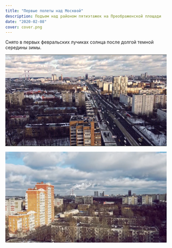 ```yaml
---
title: "Первые полеты над Москвой"
description: Подъем над районом пятиэтажек на Преображенской площади
date: "2020-02-08"
cover: cover.png
---
```


<youtube-embed class="mt-24" link="https://youtu.be/D4C5Nosa4Tc" />

Снято в первых февральских лучиках солнца после долгой темной середины зимы.

![](./images/road.jpg)

![](./images/east.png)
